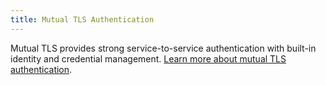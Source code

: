 ```yaml
---
title: Mutual TLS Authentication
---
```


Mutual TLS provides strong service-to-service authentication with built-in identity and credential management.
[Learn more about mutual TLS authentication](/docs/concepts/security/#authentication).

